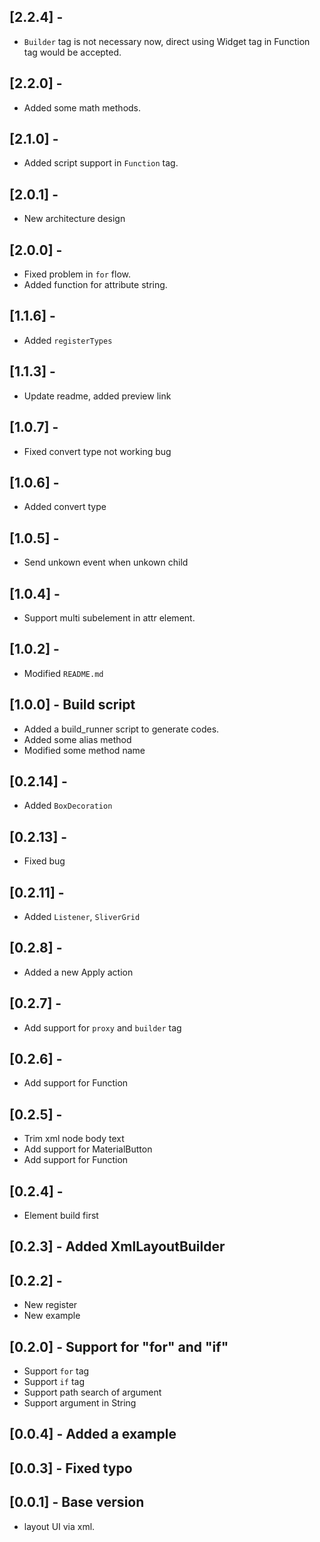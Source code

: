 ## [2.2.4] -

* `Builder` tag is not necessary now, direct using Widget tag in Function tag would be accepted. 

## [2.2.0] - 

* Added some math methods.

## [2.1.0] - 

* Added script support in `Function` tag.

## [2.0.1] - 

* New architecture design

## [2.0.0] - 

* Fixed problem in `for` flow.
* Added function for attribute string.

## [1.1.6] - 

* Added `registerTypes`

## [1.1.3] -

* Update readme, added preview link

## [1.0.7] -

* Fixed convert type not working bug

## [1.0.6] -

* Added convert type

## [1.0.5] -

* Send unkown event when unkown child

## [1.0.4] -

* Support multi subelement in attr element.
 
## [1.0.2] - 

* Modified `README.md`

## [1.0.0] - Build script

* Added a build_runner script to generate codes.
* Added some alias method
* Modified some method name

## [0.2.14] -

* Added `BoxDecoration`

## [0.2.13] -

* Fixed bug

## [0.2.11] -

* Added `Listener`, `SliverGrid`

## [0.2.8] -

* Added a new Apply action

## [0.2.7] -

* Add support for `proxy` and `builder` tag

## [0.2.6] -

* Add support for Function

## [0.2.5] - 

* Trim xml node body text
* Add support for MaterialButton
* Add support for Function

## [0.2.4] - 

* Element build first

## [0.2.3] - Added XmlLayoutBuilder

## [0.2.2] - 

* New register
* New example

## [0.2.0] - Support for "for" and "if"

* Support `for` tag
* Support `if` tag
* Support path search of argument
* Support argument in String

## [0.0.4] - Added a example

## [0.0.3] - Fixed typo

## [0.0.1] - Base version

* layout UI via xml.
